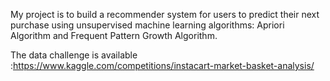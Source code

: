 My project is to build a recommender system for users to predict their next purchase using unsupervised machine learning algorithms: Apriori Algorithm and Frequent Pattern Growth Algorithm.


The data challenge is available :https://www.kaggle.com/competitions/instacart-market-basket-analysis/

